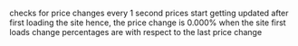 checks for price changes every 1 second
prices start getting updated after first loading the site
hence, the price change is 0.000% when the site first loads
change percentages are with respect to the last price change